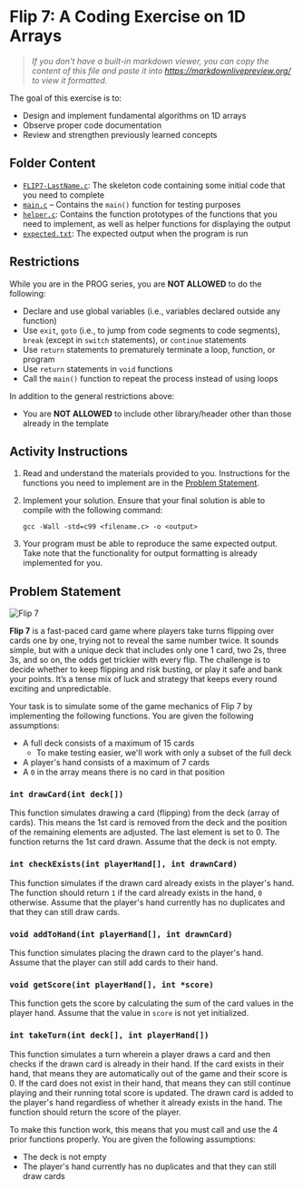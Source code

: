 # Flip 7: A Coding Exercise on 1D Arrays

> *If you don't have a built-in markdown viewer, you can copy the content of this file and paste it into <https://markdownlivepreview.org/> to view it formatted.*

The goal of this exercise is to:

- Design and implement fundamental algorithms on 1D arrays
- Observe proper code documentation
- Review and strengthen previously learned concepts

## Folder Content

- [`FLIP7-LastName.c`](FLIP7-LastName.c): The skeleton code containing some initial code that you need to complete
- [`main.c`](main.c) – Contains the `main()` function for testing purposes
- [`helper.c`](helper.c): Contains the function prototypes of the functions that you need to implement, as well as helper functions for displaying the output
- [`expected.txt`](expected.txt): The expected output when the program is run

## Restrictions

While you are in the PROG series, you are **NOT ALLOWED** to do the following:

- Declare and use global variables (i.e., variables declared outside any function)
- Use `exit`, `goto` (i.e., to jump from code segments to code segments), `break` (except in `switch` statements), or `continue` statements
- Use `return` statements to prematurely terminate a loop, function, or program
- Use `return` statements in `void` functions
- Call the `main()` function to repeat the process instead of using loops

In addition to the general restrictions above:

- You are **NOT ALLOWED** to include other library/header other than those already in the template

## Activity Instructions

1. Read and understand the materials provided to you. Instructions for the functions you need to implement are in the [Problem Statement](#problem-statement).
2. Implement your solution. Ensure that your final solution is able to compile with the following command:

    ```shell
    gcc -Wall -std=c99 <filename.c> -o <output>
    ```

3. Your program must be able to reproduce the same expected output. Take note that the functionality for output formatting is already implemented for you.

## Problem Statement

![Flip 7](asset-readme-flip7.png)

**Flip 7** is a fast-paced card game where players take turns flipping over cards one by one, trying not to reveal the same number twice. It sounds simple, but with a unique deck that includes only one 1 card, two 2s, three 3s, and so on, the odds get trickier with every flip. The challenge is to decide whether to keep flipping and risk busting, or play it safe and bank your points. It’s a tense mix of luck and strategy that keeps every round exciting and unpredictable.

Your task is to simulate some of the game mechanics of Flip 7 by implementing the following functions. You are given the following assumptions:

- A full deck consists of a maximum of 15 cards
  - To make testing easier, we'll work with only a subset of the full deck
- A player's hand consists of a maximum of 7 cards
- A `0` in the array means there is no card in that position

### `int drawCard(int deck[])`

This function simulates drawing a card (flipping) from the deck (array of cards). This means the 1st card is removed from the deck and the position of the remaining elements are adjusted. The last element is set to 0. The function returns the 1st card drawn. Assume that the deck is not empty.

### `int checkExists(int playerHand[], int drawnCard)`

This function simulates if the drawn card already exists in the player's hand. The function should return  `1` if the card already exists in the hand, `0` otherwise. Assume that the player's hand currently has no duplicates and that they can still draw cards.

### `void addToHand(int playerHand[], int drawnCard)`

This function simulates placing the drawn card to the player's hand. Assume that the player can still add cards to their hand.

### `void getScore(int playerHand[], int *score)`

This function gets the score by calculating the sum of the card values in the player hand. Assume that the value in `score` is not yet initialized.

### `int takeTurn(int deck[], int playerHand[])`

This function simulates a turn wherein a player draws a card and then checks if the drawn card is already in their hand. If the card exists in their hand, that means they are automatically out of the game and their score is 0. If the card does not exist in their hand, that means they can still continue playing and their running total score is updated. The drawn card is added to the player's hand regardless of whether it already exists in the hand. The function should return the score of the player.

To make this function work, this means that you must call and use the 4 prior functions properly. You are given the following assumptions:

- The deck is not empty
- The player's hand currently has no duplicates and that they can still draw cards
